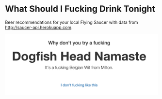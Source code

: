 # What Should I Fucking Drink Tonight

Beer recommendations for your local Flying Saucer with data from http://saucer-api.herokuapp.com.

![](screenshot.png)

